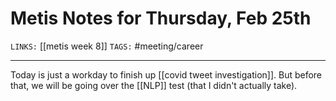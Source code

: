 # Metis Notes for Thursday, Feb 25th
`LINKS:` [[metis week 8]]
`TAGS:` #meeting/career

---
Today is just a workday to finish up [[covid tweet investigation]]. But before that, we will be going over the [[NLP]] test (that I didn't actually take). 
